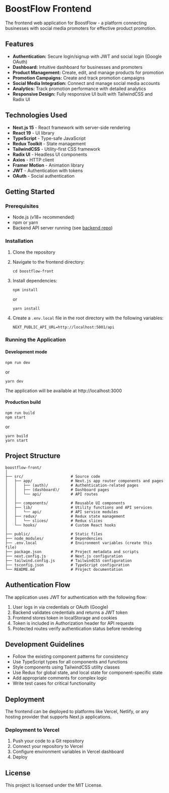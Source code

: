 # BoostFlow Frontend

The frontend web application for BoostFlow - a platform connecting businesses with social media promoters for effective product promotion.

## Features

- **Authentication:** Secure login/signup with JWT and social login (Google OAuth)
- **Dashboard:** Intuitive dashboard for businesses and promoters
- **Product Management:** Create, edit, and manage products for promotion
- **Promotion Campaigns:** Create and track promotion campaigns
- **Social Media Integration:** Connect and manage social media accounts
- **Analytics:** Track promotion performance with detailed analytics
- **Responsive Design:** Fully responsive UI built with TailwindCSS and Radix UI

## Technologies Used

- **Next.js 15** - React framework with server-side rendering
- **React 19** - UI library
- **TypeScript** - Type-safe JavaScript
- **Redux Toolkit** - State management
- **TailwindCSS** - Utility-first CSS framework
- **Radix UI** - Headless UI components
- **Axios** - HTTP client
- **Framer Motion** - Animation library
- **JWT** - Authentication with tokens
- **OAuth** - Social authentication

## Getting Started

### Prerequisites

- Node.js (v18+ recommended)
- npm or yarn
- Backend API server running (see [backend repo](../boostflow-back))

### Installation

1. Clone the repository
2. Navigate to the frontend directory:
   ```
   cd boostflow-front
   ```
3. Install dependencies:
   ```
   npm install
   ```
   or
   ```
   yarn install
   ```

4. Create a `.env.local` file in the root directory with the following variables:
   ```
   NEXT_PUBLIC_API_URL=http://localhost:5001/api
   ```

### Running the Application

#### Development mode
```
npm run dev
```
or
```
yarn dev
```

The application will be available at http://localhost:3000

#### Production build
```
npm run build
npm start
```
or
```
yarn build
yarn start
```

## Project Structure

```
boostflow-front/
│
├── src/                     # Source code
│   ├── app/                 # Next.js app router components and pages
│   │   ├── (auth)/          # Authentication-related pages
│   │   ├── (dashboard)/     # Dashboard pages
│   │   └── api/             # API routes
│   │
│   ├── components/          # Reusable UI components
│   ├── lib/                 # Utility functions and API services
│   │   └── api/             # API service modules
│   ├── redux/               # Redux state management
│   │   └── slices/          # Redux slices
│   └── hooks/               # Custom React hooks
│
├── public/                  # Static files
├── node_modules/            # Dependencies
├── .env.local               # Environment variables (create this file)
├── package.json             # Project metadata and scripts
├── next.config.js           # Next.js configuration
├── tailwind.config.js       # TailwindCSS configuration
├── tsconfig.json            # TypeScript configuration
└── README.md                # Project documentation
```

## Authentication Flow

The application uses JWT for authentication with the following flow:

1. User logs in via credentials or OAuth (Google)
2. Backend validates credentials and returns a JWT token
3. Frontend stores token in localStorage and cookies
4. Token is included in Authorization header for API requests
5. Protected routes verify authentication status before rendering

## Development Guidelines

- Follow the existing component patterns for consistency
- Use TypeScript types for all components and functions
- Style components using TailwindCSS utility classes
- Use Redux for global state, and local state for component-specific state
- Add appropriate comments for complex logic
- Write test cases for critical functionality

## Deployment

The frontend can be deployed to platforms like Vercel, Netlify, or any hosting provider that supports Next.js applications.

### Deployment to Vercel

1. Push your code to a Git repository
2. Connect your repository to Vercel
3. Configure environment variables in Vercel dashboard
4. Deploy

## License

This project is licensed under the MIT License. 